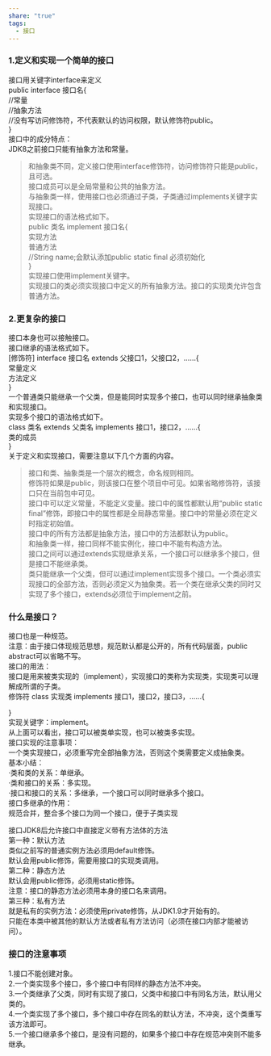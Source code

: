 ```yaml
---
share: "true"
tags:
  - 接口
---
```

### 1.定义和实现一个简单的接口  
接口用关键字interface来定义  
public interface 接口名{  
  //常量  
  //抽象方法  
  //没有写访问修饰符，不代表默认的访问权限，默认修饰符public。  
}  
接口中的成分特点：  
JDK8之前接口只能有抽象方法和常量。  
>和抽象类不同，定义接口使用interface修饰符，访问修饰符只能是public，且可选。  
>接口成员可以是全局常量和公共的抽象方法。  
与抽象类一样，使用接口也必须通过子类，子类通过implements关键字实现接口。  
实现接口的语法格式如下。  
public 类名 implement 接口名{  
    实现方法  
    普通方法  
    //String name;会默认添加public static final 必须初始化  
}  
>实现接口使用implement关键字。  
>实现接口的类必须实现接口中定义的所有抽象方法。接口的实现类允许包含普通方法。  
### 2.更复杂的接口  
接口本身也可以接触接口。  
接口继承的语法格式如下。  
[修饰符] interface 接口名 extends 父接口1，父接口2，......{  
   常量定义  
   方法定义  
}  
一个普通类只能继承一个父类，但是能同时实现多个接口，也可以同时继承抽象类和实现接口。  
实现多个接口的语法格式如下。  
class 类名 extends 父类名 implements 接口1，接口2，......{  
    类的成员  
}  
关于定义和实现接口，需要注意以下几个方面的内容。  
>接口和类、抽象类是一个层次的概念，命名规则相同。  
>修饰符如果是public，则该接口在整个项目中可见。如果省略修饰符，该接口只在当前包中可见。  
>接口中可以定义常量，不能定义变量。接口中的属性都默认用“public static final”修饰，即接口中的属性都是全局静态常量。接口中的常量必须在定义时指定初始值。  
>接口中的所有方法都是抽象方法，接口中的方法都默认为public。  
>和抽象类一样，接口同样不能实例化，接口中不能有构造方法。  
>接口之间可以通过extends实现继承关系，一个接口可以继承多个接口，但是接口不能继承类。  
>类只能继承一个父类，但可以通过implement实现多个接口。一个类必须实现接口的全部方法，否则必须定义为抽象类。若一个类在继承父类的同时又实现了多个接口，extends必须位于implement之前。  
  
### 什么是接口？  
接口也是一种规范。  
注意：由于接口体现规范思想，规范默认都是公开的，所有代码层面，public abstract可以省略不写。  
接口的用法：  
接口是用来被类实现的（implement），实现接口的类称为实现类，实现类可以理解成所谓的子类。  
修饰符 class 实现类 implements 接口1，接口2，接口3，......{  
  
}  
实现关键字：implement。  
从上面可以看出，接口可以被类单实现，也可以被类多实现。  
接口实现的注意事项：  
一个类实现接口，必须重写完全部抽象方法，否则这个类需要定义成抽象类。  
基本小结：  
·类和类的关系：单继承。  
·类和接口的关系：多实现。  
·接口和接口的关系：多继承，一个接口可以同时继承多个接口。  
接口多继承的作用：  
规范合并，整合多个接口为同一个接口，便于子类实现  
  
接口JDK8后允许接口中直接定义带有方法体的方法  
第一种：默认方法  
类似之前写的普通实例方法必须用default修饰。  
默认会用public修饰，需要用接口的实现类调用。  
第二种：静态方法  
默认会用public修饰，必须用static修饰。  
注意：接口的静态方法必须用本身的接口名来调用。  
第三种：私有方法  
就是私有的实例方法：必须使用private修饰，从JDK1.9才开始有的。  
只能在本类中被其他的默认方法或者私有方法访问（必须在接口内部才能被访问）。  
  
### 接口的注意事项  
1.接口不能创建对象。  
2.一个类实现多个接口，多个接口中有同样的静态方法不冲突。  
3.一个类继承了父类，同时有实现了接口，父类中和接口中有同名方法，默认用父类的。  
4.一个类实现了多个接口，多个接口中存在同名的默认方法，不冲突，这个类重写该方法即可。  
5.一个接口继承多个接口，是没有问题的，如果多个接口中存在规范冲突则不能多继承。  
  
  
  
